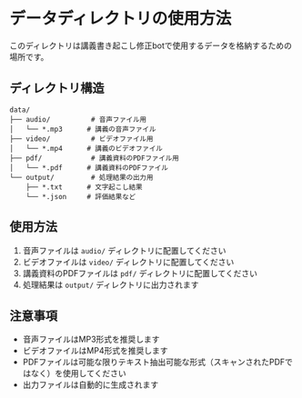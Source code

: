 # データディレクトリの使用方法

このディレクトリは講義書き起こし修正botで使用するデータを格納するための場所です。

## ディレクトリ構造

```
data/
├── audio/          # 音声ファイル用
│   └── *.mp3      # 講義の音声ファイル
├── video/          # ビデオファイル用
│   └── *.mp4      # 講義のビデオファイル
├── pdf/            # 講義資料のPDFファイル用
│   └── *.pdf      # 講義資料のPDFファイル
└── output/         # 処理結果の出力用
    ├── *.txt      # 文字起こし結果
    └── *.json     # 評価結果など
```

## 使用方法

1. 音声ファイルは `audio/` ディレクトリに配置してください
2. ビデオファイルは `video/` ディレクトリに配置してください
3. 講義資料のPDFファイルは `pdf/` ディレクトリに配置してください
4. 処理結果は `output/` ディレクトリに出力されます

## 注意事項

- 音声ファイルはMP3形式を推奨します
- ビデオファイルはMP4形式を推奨します
- PDFファイルは可能な限りテキスト抽出可能な形式（スキャンされたPDFではなく）を使用してください
- 出力ファイルは自動的に生成されます 
